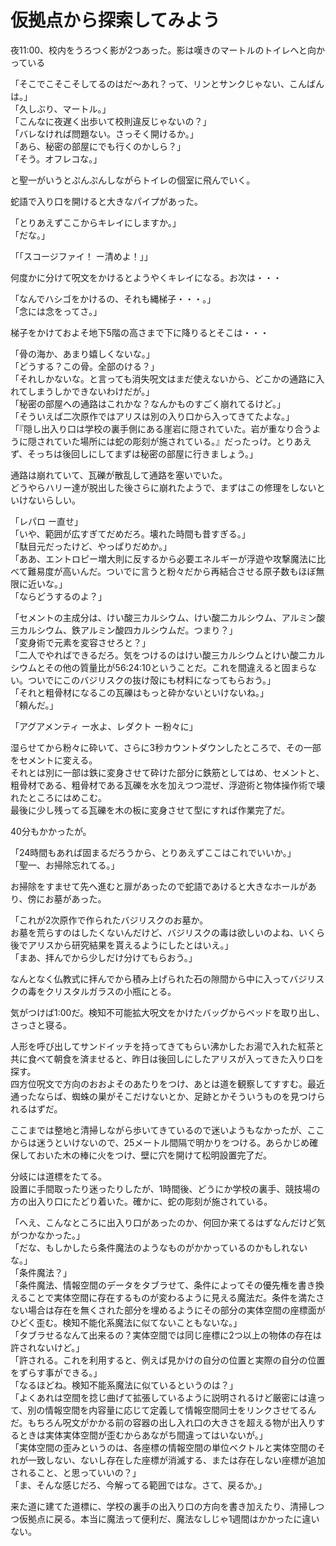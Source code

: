# 仮拠点から探索してみよう

夜11:00、校内をうろつく影が2つあった。影は嘆きのマートルのトイレへと向かっている

「そこでこそこそしてるのはだ〜あれ？って、リンとサンクじゃない、こんばんは。」  
「久しぶり、マートル。」  
「こんなに夜遅く出歩いて校則違反じゃないの？」  
「バレなければ問題ない。さっそく開けるか。」  
「あら、秘密の部屋にでも行くのかしら？」  
「そう。オフレコな。」

と聖一がいうとぷんぷんしながらトイレの個室に飛んでいく。

蛇語で入り口を開けると大きなパイプがあった。

「とりあえずここからキレイにしますか。」  
「だな。」

「「スコージファイ！ ー清めよ！」」

何度かに分けて呪文をかけるとようやくキレイになる。お次は・・・

「なんでハシゴをかけるの、それも縄梯子・・・。」  
「念には念をってさ。」

梯子をかけておよそ地下5階の高さまで下に降りるとそこは・・・

「骨の海か、あまり嬉しくないな。」  
「どうする？この骨。全部のける？」  
「それしかないな。と言っても消失呪文はまだ使えないから、どこかの通路に入れてしまうしかできないわけだが。」  
「秘密の部屋への通路はこれかな？なんかものすごく崩れてるけど。」  
「そういえば二次原作ではアリスは別の入り口から入ってきてたよな。」  
「『隠し出入り口は学校の裏手側にある崖岩に隠されていた。岩が重なり合うように隠されていた場所には蛇の彫刻が施されている。』だったっけ。とりあえず、そっちは後回しにしてまずは秘密の部屋に行きましょう。」

通路は崩れていて、瓦礫が散乱して通路を塞いでいた。  
どうやらハリー達が脱出した後さらに崩れたようで、まずはこの修理をしないといけないらしい。

「レパロ ー直せ」  
「いや、範囲が広すぎてだめだろ。壊れた時間も昔すぎる。」  
「駄目元だったけど、やっぱりだめか。」  
「ああ、エントロピー増大則に反するから必要エネルギーが浮遊や攻撃魔法に比べて難易度が高いんだ。ついでに言うと粉々だから再結合させる原子数もほぼ無限に近いな。」  
「ならどうするのよ？」

「セメントの主成分は、けい酸三カルシウム、けい酸二カルシウム、アルミン酸三カルシウム、鉄アルミン酸四カルシウムだ。つまり？」  
「変身術で元素を変容させろと？」  
「二人でやればできるだろ。気をつけるのはけい酸三カルシウムとけい酸二カルシウムとその他の質量比が56:24:10ということだ。これを間違えると固まらない。ついでにこのバジリスクの抜け殻にも材料になってもらおう。」  
「それと粗骨材になるこの瓦礫はもっと砕かないといけないね。」  
「頼んだ。」

「アグアメンティ ー水よ、レダクト ー粉々に」

湿らせてから粉々に砕いて、さらに3秒カウントダウンしたところで、その一部をセメントに変える。  
それとは別に一部は鉄に変身させて砕けた部分に鉄筋としてはめ、セメントと、粗骨材である、粗骨材である瓦礫を水を加えつつ混ぜ、浮遊術と物体操作術で壊れたところにはめこむ。  
最後に少し残ってる瓦礫を木の板に変身させて型にすれば作業完了だ。

40分もかかったが。

「24時間もあれば固まるだろうから、とりあえずここはこれでいいか。」  
「聖一、お掃除忘れてる。」

お掃除をすませて先へ進むと扉があったので蛇語であけると大きなホールがあり、傍にお墓があった。

「これが2次原作で作られたバジリスクのお墓か。  
お墓を荒らすのはしたくないんだけど、バジリスクの毒は欲しいのよね、いくら後でアリスから研究結果を貰えるようにしたとはいえ。」  
「まあ、拝んでから少しだけ分けてもらおう。」

なんとなく仏教式に拝んでから積み上げられた石の隙間から中に入ってバジリスクの毒をクリスタルガラスの小瓶にとる。

気がつけば1:00だ。検知不可能拡大呪文をかけたバッグからベッドを取り出し、さっさと寝る。

人形を呼び出してサンドイッチを持ってきてもらい沸かしたお湯で入れた紅茶と共に食べて朝食を済ませると、昨日は後回しにしたアリスが入ってきた入り口を探す。  
四方位呪文で方向のおおよそのあたりをつけ、あとは道を観察してすすむ。最近通ったならば、蜘蛛の巣がそこだけないとか、足跡とかそういうものを見つけられるはずだ。

ここまでは整地と清掃しながら歩いてきているので迷いようもなかったが、ここからは迷うといけないので、25メートル間隔で明かりをつける。あらかじめ確保しておいた木の棒に火をつけ、壁に穴を開けて松明設置完了だ。

分岐には道標をたてる。  
設置に手間取ったり迷ったりしたが、1時間後、どうにか学校の裏手、競技場の方の出入り口にたどり着いた。確かに、蛇の彫刻が施されている。

「へえ、こんなところに出入り口があったのか、何回か来てるはずなんだけど気がつかなかった。」  
「だな、もしかしたら条件魔法のようなものがかかっているのかもしれないな。」  
「条件魔法？」  
「条件魔法、情報空間のデータをタブラせて、条件によってその優先権を書き換えることで実体空間に存在するものが変わるように見える魔法だ。条件を満たさない場合は存在を無くされた部分を埋めるようにその部分の実体空間の座標面がひどく歪む。検知不能化系魔法に似てないこともないな。」  
「タブラせるなんて出来るの？実体空間では同じ座標に2つ以上の物体の存在は許されないけど。」  
「許される。これを利用すると、例えば見かけの自分の位置と実際の自分の位置をずらす事ができる。」  
「なるほどね。検知不能系魔法に似ているというのは？」  
「よくあれは空間を捻じ曲げて拡張しているように説明されるけど厳密には違って、別の情報空間を内容量に応じて定義して情報空間同士をリンクさせてるんだ。もちろん呪文がかかる前の容器の出し入れ口の大きさを超える物が出入りするときは実体実体空間が歪むからあながち間違ってはいないが。」  
「実体空間の歪みというのは、各座標の情報空間の単位ベクトルと実体空間のそれが一致しない、ないし存在した座標が消滅する、または存在しない座標が追加されること、と思っていいの？」  
「ま、そんな感じだろ、今解ってる範囲ではな。さて、戻るか。」

来た道に建てた道標に、学校の裏手の出入り口の方向を書き加えたり、清掃しつつ仮拠点に戻る。本当に魔法って便利だ、魔法なしじゃ1週間はかかったに違いない。
